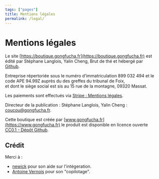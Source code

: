 ```yaml
---
tags: ["pages"]
title: Mentions légales
permalink: /legal/
---
```


# Mentions légales

Le site [https://boutique.gongfucha.fr](https://boutique.gongfucha.fr) est édité par Stéphane Langlois, Yalin Cheng, Brut de thé et hébergé par [Github](https://github.com/about).

Entreprise répertoriée sous le numéro d’immatriculation 899 032 494 et le code APE 94.99Z auprès du des greffes du tribunal de Foix,  
et dont le siège social est sis au 15 rue de la montagne, 09320 Massat.

Les paiements sont effectués via [Stripe : Mentions légales](https://stripe.com/fr/legal/france-legal-notice).

Directeur de la publication : Stéphane Langlois, Yalin Cheng : [coucou@gongfucha.fr](mailto:coucou@gongfucha.fr).

Cette boutique est créée par [www.gongfucha.fr](https://www.gongfucha.fr)
le produit est disponible en licence ouverte [CC0.1 - Dépôt Github](https://raw.githubusercontent.com/brutdethe/boutique-11ty/refs/heads/main/LICENSE).

## Crédit

Merci à :

- [newick](https://entre-quote.com) pour son aide sur l'intégeration.
- [Antoine Vernois](https://blog.crafting-labs.fr/ensemble/) pour son "copilotage".

